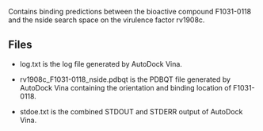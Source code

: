 Contains binding predictions between the bioactive compound F1031-0118 and the nside search space on the virulence factor rv1908c.

## Files

- log.txt is the log file generated by AutoDock Vina.

- rv1908c_F1031-0118_nside.pdbqt is the PDBQT file generated by AutoDock Vina containing the orientation and binding location of F1031-0118.

- stdoe.txt is the combined STDOUT and STDERR output of AutoDock Vina.

